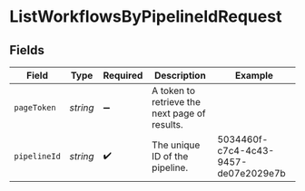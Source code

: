 # ListWorkflowsByPipelineIdRequest


## Fields

| Field                                         | Type                                          | Required                                      | Description                                   | Example                                       |
| --------------------------------------------- | --------------------------------------------- | --------------------------------------------- | --------------------------------------------- | --------------------------------------------- |
| `pageToken`                                   | *string*                                      | :heavy_minus_sign:                            | A token to retrieve the next page of results. |                                               |
| `pipelineId`                                  | *string*                                      | :heavy_check_mark:                            | The unique ID of the pipeline.                | 5034460f-c7c4-4c43-9457-de07e2029e7b          |